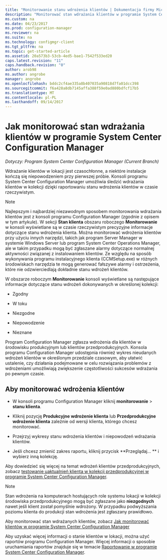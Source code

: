 ```yaml
---
title: "Monitorowanie stanu wdrożenia klientów | Dokumentacja firmy Microsoft"
description: "Monitorować stan wdrażania klientów w programie System Center Configuration Manager."
ms.custom: na
ms.date: 04/23/2017
ms.prod: configuration-manager
ms.reviewer: na
ms.suite: na
ms.technology: configmgr-client
ms.tgt_pltfrm: na
ms.topic: get-started-article
ms.assetid: 20a573b3-53cb-4ed5-bae1-7542f533ed20
caps.latest.revision: "11"
caps.handback.revision: "0"
author: arob98
ms.author: angrobe
manager: angrobe
ms.openlocfilehash: bddc2cf4ae335a8b407035a90818d7fa01dcc398
ms.sourcegitcommit: f6a428a8db7145affa388f59e0ad880bdfcf17b5
ms.translationtype: MT
ms.contentlocale: pl-PL
ms.lasthandoff: 09/14/2017
---
```

# <a name="how-to-monitor-client-deployment-status-in-system-center-configuration-manager"></a>Jak monitorować stan wdrażania klientów w programie System Center Configuration Manager

*Dotyczy: Program System Center Configuration Manager (Current Branch)*

Wdrażanie klientów w lokacji jest czasochłonne, a niektóre instalacje kończą się niepowodzeniem przy pierwszej próbie. Konsoli programu System Center Configuration Manager umożliwia śledzić wdrażania klientów w kolekcji dzięki raportowaniu stanu wdrożenia klientów w czasie rzeczywistym.  

> [!NOTE]  
>  Najlepszym i najbardziej niezawodnym sposobem monitorowania wdrażania klientów jest z konsoli programu Configuration Manager (zgodnie z opisem w tym artykule). W sekcji **Stan klienta** obszaru roboczego **Monitorowanie** w konsoli wyświetlane są w czasie rzeczywistym precyzyjne informacje dotyczące stanu wdrożenia klienta. Można monitorować wdrożenia klientów przy użyciu innych narzędzi, takich jak program Server Manager w systemie Windows Server lub program System Center Operations Manager, ale w takim przypadku mogą być zgłaszane alarmy dotyczące normalnej aktywności związanej z instalowaniem klientów. Ze względu na sposób wykonywania programu instalacyjnego klienta (CCMSetup.exe) w różnych środowiskach narzędzia te mogą generować fałszywe alarmy i ostrzeżenia, które nie odzwierciedlają dokładnie stanu wdrożeń klientów.  

 W obszarze roboczym **Monitorowanie** konsoli wyświetlane są następujące informacje dotyczące stanu wdrożeń dokonywanych w określonej kolekcji:  

-   Zgodny  

-   W toku  

-   Niezgodne  

-   Niepowodzenie  

-   Nieznane  

 Program Configuration Manager zgłasza wdrożenia dla klientów w środowisku produkcyjnym lub klientów przedprodukcyjnych. Konsola programu Configuration Manager udostępnia również wykres nieudanych wdrożeń klientów w określonym przedziale czasowym, aby ułatwić ustalenie, czy działania podejmowane w celu rozwiązania problemów z wdrożeniami umożliwiają zwiększenie częstotliwości sukcesów wdrażania po pewnym czasie.  

## <a name="to-monitor-client-deployments"></a>Aby monitorować wdrożenia klientów  

-   W konsoli programu Configuration Manager kliknij **monitorowanie** > **stanu klienta**.  

-   Kliknij pozycję **Produkcyjne wdrożenie klienta** lub **Przedprodukcyjne wdrożenie klienta** zależnie od wersji klienta, którego chcesz monitorować.  

-   Przejrzyj wykresy stanu wdrożenia klientów i niepowodzeń wdrażania klientów.  

-   Jeśli chcesz zmienić zakres raportu, kliknij przycisk **Przeglądaj... ** i wybierz inną kolekcję.  

 Aby dowiedzieć się więcej na temat wdrożeń klientów przedprodukcyjnych, zobacz [testowanie uaktualnień klienta w kolekcji przedprodukcyjnej w programie System Center Configuration Manager](../../../core/clients/manage/upgrade/test-client-upgrades.md).

 > [!NOTE]
 > Stan wdrożenia na komputerach hostujących role systemu lokacji w kolekcji środowiska przedprodukcyjnego mogą być zgłaszane jako **niezgodnych** nawet jeśli klient został pomyślnie wdrożony. W przypadku podwyższania poziomu klienta do produkcji stan wdrożenia jest zgłaszany prawidłowo.   

 Aby monitorować stan wdrażanych klientów, zobacz [Jak monitorować klientów w programie System Center Configuration Manager](../../../core/clients/manage/monitor-clients.md)  

 Aby uzyskać więcej informacji o stanie klientów w lokacji, można użyć raportów programu Configuration Manager. Więcej informacji o sposobie uruchamiania raportów znajduje się w temacie [Raportowanie w programie System Center Configuration Manager](../../../core/servers/manage/reporting.md).  
